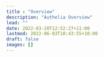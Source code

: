 ```yaml
---
title : "Overview"
description: "Authelia Overview"
lead: ""
date: 2022-03-20T12:52:27+11:00
lastmod: 2022-06-03T10:43:55+10:00
draft: false
images: []
---
```

